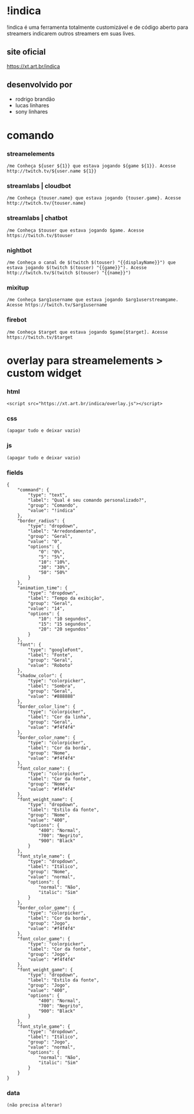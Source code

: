 # !indica

!indica é uma ferramenta totalmente customizável e de código aberto para streamers indicarem outros streamers em suas lives.

## site oficial

https://xt.art.br/indica

## desenvolvido por

- rodrigo brandão
- lucas linhares
- sony linhares

# comando

### streamelements

    /me Conheça ${user ${1}} que estava jogando ${game ${1}}. Acesse http://twitch.tv/${user.name ${1}}

### streamlabs | cloudbot

    /me Conheça {touser.name} que estava jogando {touser.game}. Acesse http://twitch.tv/{touser.name}


### streamlabs | chatbot

    /me Conheça $touser que estava jogando $game. Acesse https://twitch.tv/$touser

### nightbot

    /me Conheça o canal de $(twitch $(touser) "{{displayName}}") que estava jogando $(twitch $(touser) "{{game}}"). Acesse http://twitch.tv/$(twitch $(touser) "{{name}}")

### mixitup

    /me Conheça $arg1username que estava jogando $arg1userstreamgame. Acesse https://twitch.tv/$arg1username

### firebot

    /me Conheça $target que estava jogando $game[$target]. Acesse https://twitch.tv/$target

# overlay para streamelements > custom widget

### html

    <script src="https://xt.art.br/indica/overlay.js"></script>

### css

    (apagar tudo e deixar vazio)

### js

    (apagar tudo e deixar vazio)

### fields

    {
        "command": {
            "type": "text",
            "label": "Qual é seu comando personalizado?",
            "group": "Comando",
            "value": "!indica"
        },
        "border_radius": {
            "type": "dropdown",
            "label": "Arredondamento",
            "group": "Geral",
            "value": "0",
            "options": {
                "0": "0%",
                "5": "5%",
                "10": "10%",
                "30": "30%",
                "50": "50%"
            }
        },
        "animation_time": {
            "type": "dropdown",
            "label": "Tempo da exibição",
            "group": "Geral",
            "value": "14",
            "options": {
                "10": "10 segundos",
                "15": "15 segundos",
                "20": "20 segundos"
            }
        },
        "font": {
            "type": "googleFont",
            "label": "Fonte",
            "group": "Geral",
            "value": "Roboto"
        },
        "shadow_color": {
            "type": "colorpicker",
            "label": "Sombra",
            "group": "Geral",
            "value": "#888888"
        },
        "border_color_line": {
            "type": "colorpicker",
            "label": "Cor da linha",
            "group": "Geral",
            "value": "#f4f4f4"
        },
        "border_color_name": {
            "type": "colorpicker",
            "label": "Cor da borda",
            "group": "Nome",
            "value": "#f4f4f4"
        },
        "font_color_name": {
            "type": "colorpicker",
            "label": "Cor da fonte",
            "group": "Nome",
            "value": "#f4f4f4"
        },
        "font_weight_name": {
            "type": "dropdown",
            "label": "Estilo da fonte",
            "group": "Nome",
            "value": "400",
            "options": {
                "400": "Normal",
                "700": "Negrito",
                "900": "Black"
            }
        },
        "font_style_name": {
            "type": "dropdown",
            "label": "Itálico",
            "group": "Nome",
            "value": "normal",
            "options": {
                "normal": "Não",
                "italic": "Sim"
            }
        },
        "border_color_game": {
            "type": "colorpicker",
            "label": "Cor da borda",
            "group": "Jogo",
            "value": "#f4f4f4"
        },
        "font_color_game": {
            "type": "colorpicker",
            "label": "Cor da fonte",
            "group": "Jogo",
            "value": "#f4f4f4"
        },
        "font_weight_game": {
            "type": "dropdown",
            "label": "Estilo da fonte",
            "group": "Jogo",
            "value": "400",
            "options": {
                "400": "Normal",
                "700": "Negrito",
                "900": "Black"
            }
        },
        "font_style_game": {
            "type": "dropdown",
            "label": "Itálico",
            "group": "Jogo",
            "value": "normal",
            "options": {
                "normal": "Não",
                "italic": "Sim"
            }
        }
    }

### data

    (não precisa alterar)